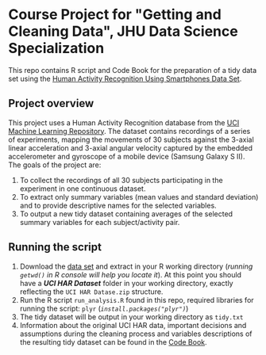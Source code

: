 # Course Project for "Getting and Cleaning Data", JHU Data Science Specialization

This repo contains R script and Code Book for the preparation of a tidy data set using the [Human Activity Recognition Using Smartphones Data Set](http://archive.ics.uci.edu/ml/datasets/Human+Activity+Recognition+Using+Smartphones).

## Project overview

This project uses a Human Activity Recognition database from the [UCI Machine Learning Repository](http://archive.ics.uci.edu/ml/index.html). The dataset contains recordings of a series of experiments, mapping the movements of 30 subjects against the 3-axial linear acceleration and 3-axial angular velocity captured by the embedded accelerometer and gyroscope of a mobile device (Samsung Galaxy S II). The goals of the project are:

1. To collect the recordings of all 30 subjects participating in the experiment in one continuous dataset.
2. To extract only summary variables (mean values and standard deviation) and to provide descriptive names for the selected variables.
3. To output a new tidy dataset containing averages of the selected summary variables for each subject/activity pair.

## Running the script

 1. Download the [data set](https://d396qusza40orc.cloudfront.net/getdata%2Fprojectfiles%2FUCI%20HAR%20Dataset.zip) and extract in your R working directory (*running `getwd()` in R console will help you locate it*). At this point you should have a ***UCI HAR Dataset*** folder in your working directory, exactly reflecting the `UCI HAR Datase.zip` structure.
 2. Run the R script `run_analysis.R` found in this repo, required libraries for running the script: `plyr` (*`install.packages("plyr")`*)
 3. The tidy dataset will be output in your working directory as `tidy.txt`
 4. Information about the original UCI HAR data, important decisions and assumptions during the cleaning process and variables descriptions of the resulting tidy dataset can be found in the [Code Book]().